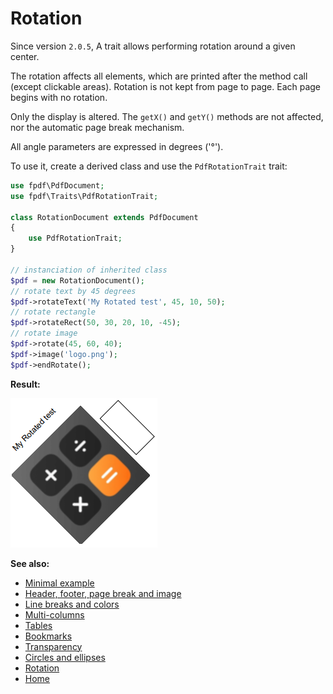 # Rotation

Since version `2.0.5`, A trait allows performing rotation around a
given center.

The rotation affects all elements, which are printed after the method call
(except clickable areas). Rotation is not kept from page to page.
Each page begins with no rotation.

Only the display is altered. The `getX()` and `getY()` methods are not
affected, nor the automatic page break mechanism.

All angle parameters are expressed in degrees ('&deg;').

To use it, create a derived class and use the `PdfRotationTrait` trait:

```php
use fpdf\PdfDocument;
use fpdf\Traits\PdfRotationTrait;

class RotationDocument extends PdfDocument
{
    use PdfRotationTrait;
}

// instanciation of inherited class
$pdf = new RotationDocument();
// rotate text by 45 degrees
$pdf->rotateText('My Rotated test', 45, 10, 50);
// rotate rectangle
$pdf->rotateRect(50, 30, 20, 10, -45);
// rotate image
$pdf->rotate(45, 60, 40);
$pdf->image('logo.png');
$pdf->endRotate();
```

**Result:**

![Result](images/rotation.png)

**See also:**

- [Minimal example](tuto_1.md)
- [Header, footer, page break and image](tuto_2.md)
- [Line breaks and colors](tuto_3.md)
- [Multi-columns](tuto_4.md)
- [Tables](tuto_5.md)
- [Bookmarks](tuto_6.md)
- [Transparency](tuto_7.md)
- [Circles and ellipses](tuto_8.md)
- [Rotation](tuto_9.md)
- [Home](../README.md)
